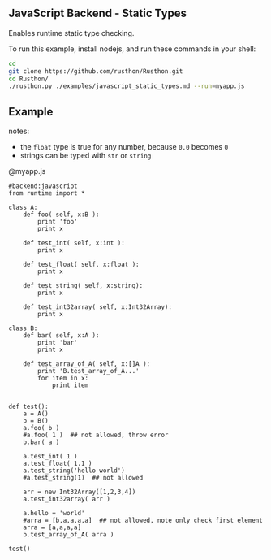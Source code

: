 JavaScript Backend - Static Types
-------

Enables runtime static type checking.

To run this example, install nodejs, and run these commands in your shell:

```bash
cd
git clone https://github.com/rusthon/Rusthon.git
cd Rusthon/
./rusthon.py ./examples/javascript_static_types.md --run=myapp.js
```


Example
--------

notes:
* the `float` type is true for any number, because `0.0` becomes `0`
* strings can be typed with `str` or `string`

@myapp.js
```rusthon
#backend:javascript
from runtime import *

class A:
	def foo( self, x:B ):
		print 'foo'
		print x

	def test_int( self, x:int ):
		print x

	def test_float( self, x:float ):
		print x

	def test_string( self, x:string):
		print x

	def test_int32array( self, x:Int32Array):
		print x

class B:
	def bar( self, x:A ):
		print 'bar'
		print x

	def test_array_of_A( self, x:[]A ):
		print 'B.test_array_of_A...'
		for item in x:
			print item


def test():
	a = A()
	b = B()
	a.foo( b )
	#a.foo( 1 )  ## not allowed, throw error
	b.bar( a )

	a.test_int( 1 )
	a.test_float( 1.1 )
	a.test_string('hello world')
	#a.test_string(1)  ## not allowed

	arr = new Int32Array([1,2,3,4])
	a.test_int32array( arr )

	a.hello = 'world'
	#arra = [b,a,a,a,a]  ## not allowed, note only check first element
	arra = [a,a,a,a]
	b.test_array_of_A( arra )

test()

```